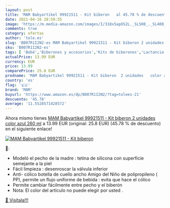 ```yaml
---
layout: post
title: 'MAM Babyartikel 99921511 - Kit biberon   al 45.78 % de descuento'
date: 2021-04-16 20:59:55
image: 'https://m.media-amazon.com/images/I/318x5apOS2L._SL500_._SL400_.jpg'
comments: true
category: ofertas
author: 'tole.es'
slug: 'B007R1I2N2-es MAM Babyartikel 99921511 - Kit biberon 2 unidades color...'
sku: 'B007R1I2N2-es'
tags: [ 'Bebé','Biberones y accesorios','Kits de biberones','Lactancia y alimentación','biberon','mam', ]
actualPrice: 13.99 EUR
currency: EUR
price: 13.99
comparePrice: 25.8 EUR
prodname: 'MAM Babyartikel 99921511 - Kit biberon  2 unidades   color azul  260 ml'
country: 'es'
flag: '🇪🇸'
brand: 'MAM'
buyurl: 'https://www.amazon.es/dp/B007R1I2N2/?tag=tolees-21'
descuento: '45.78'
average: '11.5528571428572'
---
```


Ahora mismo tienes [MAM Babyartikel 99921511 - Kit biberon  2 unidades   color azul  260 ml](https://www.amazon.es/dp/B007R1I2N2/?tag=tolees-21) a 13.99 EUR (original: 25.8 EUR) (45.78 %  de descuento) en el siguiente enlace!

[![MAM Babyartikel 99921511 - Kit biberon  ](https://m.media-amazon.com/images/I/318x5apOS2L._SL500_._SL400_.jpg)](https://www.amazon.es/dp/B007R1I2N2/?tag=tolees-21)

🔎:

- Modeló el pecho de la madre : tetina de silicona con superficie semejante a la piel
- Fácil limpieza : desenroscar la válvula inferior
- Anti- cólico botella de cuello ancho Amigo del Niño de polipropileno ( PP), permite un flujo uniforme de bebida : evita que hace el cólico
- Permite cambiar fácilmente entre pecho y el biberón
- Nota: El color del artículo no puede elegir por usted .

[🛒 Visítala!!!](https://www.amazon.es/dp/B007R1I2N2/?tag=tolees-21)

